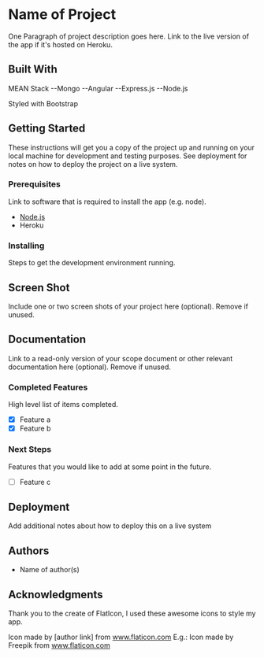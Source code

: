 # Name of Project

One Paragraph of project description goes here. Link to the live version of the app if it's hosted on Heroku.

## Built With

MEAN Stack
--Mongo
--Angular
--Express.js
--Node.js

Styled with Bootstrap




## Getting Started

These instructions will get you a copy of the project up and running on your local machine for development and testing purposes. See deployment for notes on how to deploy the project on a live system.

### Prerequisites

Link to software that is required to install the app (e.g. node).

- [Node.js](https://nodejs.org/en/)
- Heroku


### Installing

Steps to get the development environment running.

## Screen Shot

Include one or two screen shots of your project here (optional). Remove if unused.

## Documentation

Link to a read-only version of your scope document or other relevant documentation here (optional). Remove if unused.

### Completed Features

High level list of items completed.

- [x] Feature a
- [x] Feature b

### Next Steps

Features that you would like to add at some point in the future.

- [ ] Feature c

## Deployment

Add additional notes about how to deploy this on a live system

## Authors

* Name of author(s)


## Acknowledgments

Thank you to the create of FlatIcon, I used these awesome icons to style my app.

Icon made by [author link] from www.flaticon.com
E.g.: Icon made by Freepik from www.flaticon.com
